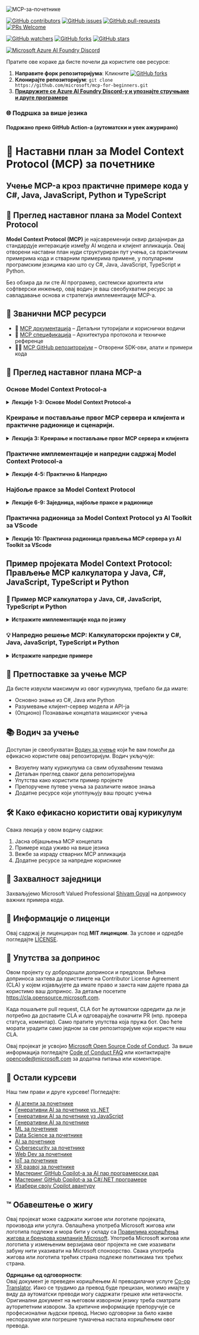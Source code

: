 <!--
CO_OP_TRANSLATOR_METADATA:
{
  "original_hash": "44405cc3bec37703b241dd4d8336e54a",
  "translation_date": "2025-07-01T09:53:10+00:00",
  "source_file": "README.md",
  "language_code": "sr"
}
-->
![MCP-за-почетнике](../../translated_images/mcp-beginners.2ce2b317996369ff66c5b72e25eff9d4288ab2741fc70c0b4e523d1ae1e249fd.sr.png) 

[![GitHub contributors](https://img.shields.io/github/contributors/microsoft/mcp-for-beginners.svg)](https://GitHub.com/microsoft/mcp-for-beginners/graphs/contributors)
[![GitHub issues](https://img.shields.io/github/issues/microsoft/mcp-for-beginners.svg)](https://GitHub.com/microsoft/mcp-for-beginners/issues)
[![GitHub pull-requests](https://img.shields.io/github/issues-pr/microsoft/mcp-for-beginners.svg)](https://GitHub.com/microsoft/mcp-for-beginners/pulls)
[![PRs Welcome](https://img.shields.io/badge/PRs-welcome-brightgreen.svg?style=flat-square)](http://makeapullrequest.com)

[![GitHub watchers](https://img.shields.io/github/watchers/microsoft/mcp-for-beginners.svg?style=social&label=Watch)](https://GitHub.com/microsoft/mcp-for-beginners/watchers)
[![GitHub forks](https://img.shields.io/github/forks/microsoft/mcp-for-beginners.svg?style=social&label=Fork)](https://GitHub.com/microsoft/mcp-for-beginners/fork)
[![GitHub stars](https://img.shields.io/github/stars/microsoft/mcp-for-beginners?style=social&label=Star)](https://GitHub.com/microsoft/mcp-for-beginners/stargazers)


[![Microsoft Azure AI Foundry Discord](https://dcbadge.vercel.app/api/server/ByRwuEEgH4)](https://discord.com/invite/ByRwuEEgH4)


Пратите ове кораке да бисте почели да користите ове ресурсе:
1. **Направите форк репозиторијума**: Кликните [![GitHub forks](https://img.shields.io/github/forks/microsoft/mcp-for-beginners.svg?style=social&label=Fork)](https://GitHub.com/microsoft/mcp-for-beginners/fork)
2. **Клонирајте репозиторијум**:   `git clone https://github.com/microsoft/mcp-for-beginners.git`
3. [**Придружите се Azure AI Foundry Discord-у и упознајте стручњаке и друге програмере**](https://discord.com/invite/ByRwuEEgH4)


### 🌐 Подршка за више језика

#### Подржано преко GitHub Action-а (аутоматски и увек ажурирано)

# 🚀 Наставни план за Model Context Protocol (MCP) за почетнике

## **Учење MCP-а кроз практичне примере кода у C#, Java, JavaScript, Python и TypeScript**

## 🧠 Преглед наставног плана за Model Context Protocol

**Model Context Protocol (MCP)** је најсавременији оквир дизајниран да стандардује интеракције између AI модела и клијент апликација. Овај отворени наставни план нуди структуриран пут учења, са практичним примерима кода и стварним примерима примене, у популарним програмским језицима као што су C#, Java, JavaScript, TypeScript и Python.

Без обзира да ли сте AI програмер, системски архитекта или софтверски инжењер, овај водич је ваш свеобухватни ресурс за савладавање основа и стратегија имплементације MCP-а.

## 🔗 Званични MCP ресурси

- 📘 [MCP документација](https://modelcontextprotocol.io/) – Детаљни туторијали и кориснички водичи  
- 📜 [MCP спецификација](https://spec.modelcontextprotocol.io/) – Архитектура протокола и техничке референце  
- 🧑‍💻 [MCP GitHub репозиторијум](https://github.com/modelcontextprotocol) – Отворени SDK-ови, алати и примери кода  

## 🧭 Преглед наставног плана MCP-а

### Основе Model Context Protocol-а 
<details>
  <summary><strong> Лекције 1-3: Основе Model Context Protocol-а</strong></summary>

- **00. Увод у MCP**  
  Преглед Model Context Protocol-а и његов значај у AI процесима. [Прочитајте више](./00-Introduction/README.md)
- **01. Објашњење основних појмова**  
  Детаљно објашњење кључних концепата MCP-а. [Прочитајте више](./01-CoreConcepts/README.md)
- **02. Безбедност у MCP-у**  
  Безбедносне претње и најбоље праксе. [Прочитајте више](./02-Security/README.md)
- **03. Почетак рада са MCP-ом**  
  Подешавање окружења, основни сервери/клијенти, интеграција. [Прочитајте више](./03-GettingStarted/README.md)
</details>

### Креирање и постављање првог MCP сервера и клијента и практичне радионице и сценарији.
<details>
  <summary><strong> Лекција 3: Креирање и постављање првог MCP сервера и клијента</strong></summary>

- **3.1. Први сервер** – [Водич](./03-GettingStarted/01-first-server/README.md)
- **3.2. Први клијент** – [Водич](./03-GettingStarted/02-client/README.md)
- **3.3. Клијент са LLM-ом** – [Водич](./03-GettingStarted/03-llm-client/README.md)
- **3.4. Коришћење сервера у Visual Studio Code-у** – [Водич](./03-GettingStarted/04-vscode/README.md)
- **3.5. Креирање сервера коришћењем SSE-а** – [Водич](./03-GettingStarted/05-sse-server/README.md)
- **3.6. HTTP стриминг** – [Водич](./03-GettingStarted/06-http-streaming/README.md)
- **3.7. Коришћење AI Toolkit-а** – [Водич](./03-GettingStarted/07-aitk/README.md)
- **3.8. Тестирање вашег сервера** – [Водич](./03-GettingStarted/08-testing/README.md)
- **3.9. Постављање сервера** – [Водич](./03-GettingStarted/09-deployment/README.md)
</details>

### Практичне имплементације и напредни садржај Model Context Protocol-а
<details>
  <summary><strong> Лекције 4-5: Практично & Напредно</strong></summary>

- **04. Практична имплементација**  
  SDK-ови, дебаговање, тестирање, поновно употребљиви шаблони упита. [Прочитајте више](./04-PracticalImplementation/README.md)
- **05. Напредне теме у MCP-у**  
  Мултимодални AI, скалабилност, коришћење у предузећима. [Прочитајте више](./05-AdvancedTopics/README.md)
- **5.1. MCP интеграција са Azure-ом** – [Водич](./05-AdvancedTopics/mcp-integration/README.md)
- **5.2. Мултимодалност** – [Водич](./05-AdvancedTopics/mcp-multi-modality/README.md)
- **5.3. MCP OAuth2 демонстрација** – [Водич](./05-AdvancedTopics/mcp-oauth2-demo/README.md)
- **5.4. Root Contexts** – [Водич](./05-AdvancedTopics/mcp-root-contexts/README.md)
- **5.5. Routing** – [Водич](./05-AdvancedTopics/mcp-routing/README.md)
- **5.6. Sampling** – [Водич](./05-AdvancedTopics/mcp-sampling/README.md)
- **5.7. Scaling** – [Водич](./05-AdvancedTopics/mcp-scaling/README.md)
- **5.8. Безбедност** – [Водич](./05-AdvancedTopics/mcp-security/README.md)
- **5.9. Web Search MCP** – [Водич](./05-AdvancedTopics/web-search-mcp/README.md)
- **5.10. Реално време стриминг** – [Водич](./05-AdvancedTopics/mcp-realtimestreaming/README.md)
- **5.11. Реално време веб претрага** – [Водич](./05-AdvancedTopics/mcp-realtimesearch/README.md)
- **5.12. Entra ID аутентификација за Model Context Protocol сервере** – [Водич](./05-AdvancedTopics/mcp-security-entra/README.md)
</details>

### Најбоље праксе за Model Context Protocol  
<details>
  <summary><strong> Лекције 6-9: Заједница, најбоље праксе и радионице</strong></summary>
- **06. Заједнички доприноси** – [Водич](./06-CommunityContributions/README.md)
- **07. Увид из ране примене** – [Водич](./07-LessonsFromEarlyAdoption/README.md)
- **08. Најбоље праксе за MCP** – [Водич](./08-BestPractices/README.md)
- **09. Студије случаја MCP** – [Водич](./09-CaseStudy/README.md)
</details>

### Практична радионица за Model Context Protocol уз AI Toolkit за VScode
<details>
  <summary><strong>Лекција 10: Практична радионица прављења MCP сервера уз AI Toolkit за VScode</strong></summary>
    
- **10. Поједностављивање AI радних токова: прављење MCP сервера уз AI Toolkit** – [Практична радионица](./10-StreamliningAIWorkflowsBuildingAnMCPServerWithAIToolkit/README.md)
</details>

## Пример пројеката Model Context Protocol: Прављење MCP калкулатора у Java, C#, JavaScript, TypeScript и Python

### 🧮 Пример MCP калкулатора у Java, C#, JavaScript, TypeScript и Python
<details>
  <summary><strong>Истражите имплементације кода по језику</strong></summary>

  - [Пример C# MCP сервера](./03-GettingStarted/samples/csharp/README.md)
  - [Java MCP калкулатор](./03-GettingStarted/samples/java/calculator/README.md)
  - [JavaScript MCP демо](./03-GettingStarted/samples/javascript/README.md)
  - [Python MCP сервер](../../03-GettingStarted/samples/python/mcp_calculator_server.py)
  - [Пример TypeScript MCP](./03-GettingStarted/samples/typescript/README.md)

</details>

### 💡 Напредно решење MCP: Калкулаторски пројекти у C#, Java, JavaScript, TypeScript и Python
<details>
  <summary><strong>Истражите напредне примере</strong></summary>

  - [Напредни C# пример](./04-PracticalImplementation/samples/csharp/README.md)
  - [Java пример апликације у контејнеру](./04-PracticalImplementation/samples/java/containerapp/README.md)
  - [Напредни JavaScript пример](./04-PracticalImplementation/samples/javascript/README.md)
  - [Сложена Python имплементација](../../04-PracticalImplementation/samples/python/mcp_sample.py)
  - [Пример TypeScript у контејнеру](./04-PracticalImplementation/samples/typescript/README.md)

</details>


## 🎯 Претпоставке за учење MCP

Да бисте извукли максимум из овог курикулума, требало би да имате:

- Основно знање из C#, Java или Python
- Разумевање клијент-сервер модела и API-ја
- (Опционо) Познавање концепата машинског учења

## 📚 Водич за учење

Доступан је свеобухватан [Водич за учење](./study_guide.md) који ће вам помоћи да ефикасно користите овај репозиторијум. Водич укључује:

- Визуелну мапу курикулума са свим обухваћеним темама
- Детаљан преглед сваког дела репозиторијума
- Упутства како користити пример пројекте
- Препоручене путеве учења за различите нивое знања
- Додатне ресурсе који употпуњују ваш процес учења

## 🛠️ Како ефикасно користити овај курикулум

Свака лекција у овом водичу садржи:

1. Јасна објашњења MCP концепата  
2. Примере кода уживо на више језика  
3. Вежбе за израду стварних MCP апликација  
4. Додатне ресурсе за напредне кориснике


## 🌟 Захвалност заједници

Захваљујемо Microsoft Valued Professional [Shivam Goyal](https://www.linkedin.com/in/shivam2003/) на доприносу важних примера кода.

## 📜 Информације о лиценци

Овај садржај је лиценциран под **MIT лиценцом**. За услове и одредбе погледајте [LICENSE](../../LICENSE).

## 🤝 Упутства за допринос

Овом пројекту су добродошли доприноси и предлози. Већина доприноса захтева да пристанете на
Contributor License Agreement (CLA) у којем изјављујете да имате право и заиста нам дајете
права да користимо ваш допринос. За детаље посетите <https://cla.opensource.microsoft.com>.

Када пошаљете pull request, CLA бот ће аутоматски одредити да ли је потребно да доставите
CLA и одговарајуће означити PR (нпр. провера статуса, коментар). Само пратите упутства
која пружа бот. Ово ћете морати урадити само једном за све репозиторијуме који користе наш CLA.

Овај пројекат је усвојио [Microsoft Open Source Code of Conduct](https://opensource.microsoft.com/codeofconduct/).
За више информација погледајте [Code of Conduct FAQ](https://opensource.microsoft.com/codeofconduct/faq/) или
контактирајте [opencode@microsoft.com](mailto:opencode@microsoft.com) за додатна питања или коментаре.

## 🎒 Остали курсеви
Наш тим прави и друге курсеве! Погледајте:

- [AI агенти за почетнике](https://github.com/microsoft/ai-agents-for-beginners?WT.mc_id=academic-105485-koreyst)
- [Генеративни AI за почетнике уз .NET](https://github.com/microsoft/Generative-AI-for-beginners-dotnet?WT.mc_id=academic-105485-koreyst)
- [Генеративни AI за почетнике уз JavaScript](https://github.com/microsoft/generative-ai-with-javascript?WT.mc_id=academic-105485-koreyst)
- [Генеративни AI за почетнике](https://github.com/microsoft/generative-ai-for-beginners?WT.mc_id=academic-105485-koreyst)
- [ML за почетнике](https://aka.ms/ml-beginners?WT.mc_id=academic-105485-koreyst)
- [Data Science за почетнике](https://aka.ms/datascience-beginners?WT.mc_id=academic-105485-koreyst)
- [AI за почетнике](https://aka.ms/ai-beginners?WT.mc_id=academic-105485-koreyst)
- [Cybersecurity за почетнике](https://github.com/microsoft/Security-101??WT.mc_id=academic-96948-sayoung)
- [Web Dev за почетнике](https://aka.ms/webdev-beginners?WT.mc_id=academic-105485-koreyst)
- [IoT за почетнике](https://aka.ms/iot-beginners?WT.mc_id=academic-105485-koreyst)
- [XR развој за почетнике](https://github.com/microsoft/xr-development-for-beginners?WT.mc_id=academic-105485-koreyst)
- [Мастеринг GitHub Copilot-а за AI пар програмерски рад](https://aka.ms/GitHubCopilotAI?WT.mc_id=academic-105485-koreyst)
- [Мастеринг GitHub Copilot-а за C#/.NET програмере](https://github.com/microsoft/mastering-github-copilot-for-dotnet-csharp-developers?WT.mc_id=academic-105485-koreyst)
- [Изабери своју Copilot авантуру](https://github.com/microsoft/CopilotAdventures?WT.mc_id=academic-105485-koreyst)


## ™️ Обавештење о жигу

Овај пројекат може садржати жигове или логотипе пројеката, производа или услуга. Овлашћена употреба Microsoft жигова или логотипа подлеже и мора бити у складу са
[Правилима коришћења жигова и брендова компаније Microsoft](https://www.microsoft.com/legal/intellectualproperty/trademarks/usage/general).
Употреба Microsoft жигова или логотипа у измењеним верзијама овог пројекта не сме изазивати забуну нити указивати на Microsoft спонзорство.
Свака употреба жигова или логотипа трећих страна подлеже политикама тих трећих страна.

**Одрицање од одговорности**:  
Овај документ је преведен коришћењем AI преводилачке услуге [Co-op Translator](https://github.com/Azure/co-op-translator). Иако се трудимо да превод буде прецизан, молимо имајте у виду да аутоматски преводи могу садржати грешке или нетачности. Оригинални документ на његовом изворном језику треба сматрати ауторитетним извором. За критичне информације препоручује се професионални људски превод. Нисмо одговорни за било какве неспоразуме или погрешне тумачења настала коришћењем овог превода.